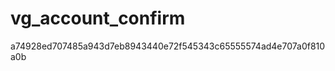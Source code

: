 vg_account_confirm
==================

a74928ed707485a943d7eb8943440e72f545343c65555574ad4e707a0f810a0b
